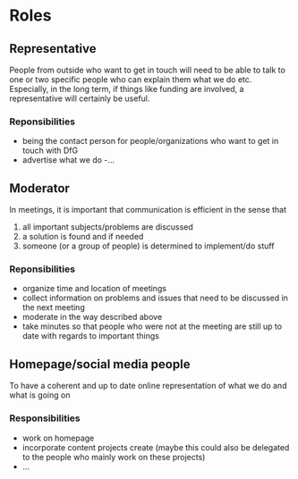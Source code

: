 # Roles

## Representative

People from outside who want
to get in touch will need to be
able to talk to one or two
specific people who can explain
them what we do etc. Especially, in
the long term, if things like
funding are involved, a
representative will certainly be
useful.

### Reponsibilities
- being the contact person for
people/organizations who
want to get in touch with DfG
- advertise what we do 
-...

## Moderator 

In meetings, it is important that
communication is efficient in
the sense that
1. all important
subjects/problems are discussed
2. a solution is found and if needed
3. someone (or a group of
people) is determined to
implement/do stuff

### Reponsibilities

- organize time and location of
meetings
- collect information on
problems and issues that need
to be discussed in the next
meeting
- moderate in the way described above
- take minutes so that people
who were not at the meeting
are still up to date with regards
to important things

## Homepage/social media people

To have a coherent and up to
date online representation of
what we do and what is going
on

### Responsibilities

- work on homepage
- incorporate content projects
create (maybe this could also
be delegated to the people who
mainly work on these projects)
- ...
